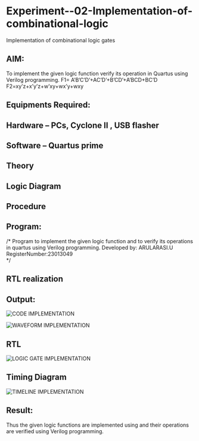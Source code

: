 # Experiment--02-Implementation-of-combinational-logic
Implementation of combinational logic gates
 
## AIM:
To implement the given logic function verify its operation in Quartus using Verilog programming.
 F1= A’B’C’D’+AC’D’+B’CD’+A’BCD+BC’D
F2=xy’z+x’y’z+w’xy+wx’y+wxy
 
 
 
## Equipments Required:
## Hardware – PCs, Cyclone II , USB flasher
## Software – Quartus prime


## Theory
 

## Logic Diagram
## Procedure
## Program:
/*
Program to implement the given logic function and to verify its operations in quartus using Verilog programming.
Developed by: ARULARASI.U
RegisterNumber:23013049  
*/
## RTL realization

## Output:
![CODE IMPLEMENTATION](https://github.com/Arularasi-17/Experiment--02-Implementation-of-combinational-logic-/assets/147410018/d117e762-65bc-4af1-92ba-f20a7b4f1c01)

![WAVEFORM IMPLEMENTATION](https://github.com/Arularasi-17/Experiment--02-Implementation-of-combinational-logic-/assets/147410018/92e8fddf-dbfb-4729-a403-18bacaf47322)


## RTL
![LOGIC GATE IMPLEMENTATION](https://github.com/Arularasi-17/Experiment--02-Implementation-of-combinational-logic-/assets/147410018/98b564d9-d4dc-4bfc-86a1-c7cf747d50bd)

## Timing Diagram
![TIMELINE IMPLEMENTATION](https://github.com/Arularasi-17/Experiment--02-Implementation-of-combinational-logic-/assets/147410018/2a20e5c5-b7b6-40c1-aaef-7bbdb09d373d)

## Result:
Thus the given logic functions are implemented using  and their operations are verified using Verilog programming.
